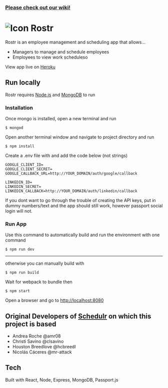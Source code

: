 ### [Please check out our wiki!](https://github.com/Mystr-Melbourne/Rostr/wiki)

# ![Icon](https://raw.githubusercontent.com/clsavino/react-shift-scheduler/master/public/assets/images/logo-small.png) Rostr

Rostr is an employee management and scheduling app that allows…
* Managers to manage and schedule employees
* Employees to view work scheduleso

View app live on [Heroku](https://reactRostr.herokuapp.com)

## Run locally

Rostr requires [Node.js](https://nodejs.org/) and [MongoDB](https://docs.mongodb.com/manual/installation/) to run

### Installation
Once mongo is installed, open a new terminal and run 

`$ mongod`

Open another terminal window and navigate to project directory and run

`$ npm install`

Create a .env file with and add the code below (not strings)

``` 
GOOGLE_CLIENT_ID=
GOOGLE_CLIENT_SECRET=
GOOGLE_CALLBACK_URL=http://YOUR_DOMAIN/auth/google/callback
    
LINKEDIN_ID=
LINKEDIN_SECRET=
LINKEDIN_CALLBACK=http://YOUR_DOMAIN/auth/linkedin/callback
```

If you dont want to go through the trouble of creating the API keys, put in dummy numbers/text and the app should still work, however passport social login will not.

### Run App

Use this command to automatically build and run the environment with one command

`$ npm run dev`

---

otherwise you can manually build with

`$ npm run build`

Wait for webpack to bundle then

`$ npm start`

Open a browser and go to [http://localhost:8080](http://localhost:8080)

## Original Developers of [Schedulr](https://github.com/clsavino/react-shift-scheduler) on which this project is based
* Andrea Roche @amr08
* Christi Savino @clsavino
* Houston Breedlove @hcbreedl
* Nicolás Cáceres @mr-attack

## Tech
Built with React, Node, Express, MongoDB, Passport.js
